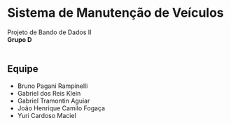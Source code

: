 # Sistema de Manutenção de Veículos
Projeto de Bando de Dados II <br>
<b>Grupo D</b> <br><br>

## Equipe
- Bruno Pagani Rampinelli
- Gabriel dos Reis Klein
- Gabriel Tramontin Aguiar
- João Henrique Camilo Fogaça
- Yuri Cardoso Maciel
